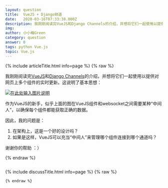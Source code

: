 ```yaml
---
layout: question
title:  VueJS + Django频道
date:   2020-03-16T07:33:38.000Z
description: 我刚刚阅读完VueJS和Django Channels的介绍，并想将它们一起使用以提供对网页上多个组件的实时更新。这说明了基本思想：作为VueJS...
img: 
author: 小小梅Green
category: question
answer: 0
tags: python Vue.js
topic: Vue.js
---
```

<div class="article-root">
  <div class="article">
    {% include articleTitle.html info=page %}
    {% raw %}
    <div class="article-content"><p><font style="vertical-align: inherit;"><font style="vertical-align: inherit;">我刚刚阅读完</font></font><a href="https://vuejs.org/v2/guide/#Getting-Started" rel="noreferrer"><font style="vertical-align: inherit;"><font style="vertical-align: inherit;">VueJS</font></font></a><font style="vertical-align: inherit;"><font style="vertical-align: inherit;">和</font></font><a href="https://channels.readthedocs.io/en/stable/getting-started.html" rel="noreferrer"><font style="vertical-align: inherit;"><font style="vertical-align: inherit;">Django Channels</font></font></a><font style="vertical-align: inherit;"><font style="vertical-align: inherit;">的介绍，</font><font style="vertical-align: inherit;">并想将它们一起使用以提供对网页上多个组件的实时更新。</font><font style="vertical-align: inherit;">这说明了基本思想：</font></font></p>

<p><a href="https://www.samyoc.com//uploads/users/18664/images/thumbnails/1584343890865.jpg" data-src="https://www.samyoc.com//uploads/users/18664/images/1584343890865.jpg" rel="noreferrer"><img src="https://i.stack.imgur.com/fC6S1.jpg" alt="在此处输入图片说明"></a></p>

<p><font style="vertical-align: inherit;"><font style="vertical-align: inherit;">作为VueJS的新手，似乎上面的图在VueJS组件和websocket之间需要某种“中间人”，以确保每个组件都能获取正确的数据。</font></font></p>

<p><font style="vertical-align: inherit;"><font style="vertical-align: inherit;">因此，我的问题是：</font></font></p>

<ol>
<li><font style="vertical-align: inherit;"><font style="vertical-align: inherit;">在架构上，这是一个好的设计吗？</font></font></li>
<li><font style="vertical-align: inherit;"><font style="vertical-align: inherit;">如果是这样，VueJS可以充当“中间人”来管理哪个组件连接到哪个通道吗？</font></font></li>
</ol>

<p><font style="vertical-align: inherit;"><font style="vertical-align: inherit;">谢谢你的帮助 ：）</font></font></p></div>
    {% endraw %}
  </div>
  <p style="height: 0;width:0;overflow: hidden;"> 第1811篇《VueJS + Django频道》来自Winter(https://github.com/aiyld/aiyld.github.io)的站点</p>
  <div class="discuss-wrapper">
    {% include discussTitle.html info=page %}
    {% raw %}
    
    {% endraw %}
  </div>
<div>
